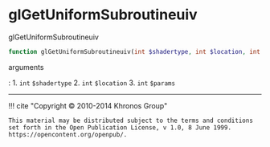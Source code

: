 # glGetUniformSubroutineuiv
glGetUniformSubroutineuiv

```php
function glGetUniformSubroutineuiv(int $shadertype, int $location, int &$params) : void
```

arguments

:    1. `int` `$shadertype` 
    2. `int` `$location` 
    3. `int` `$params` 

---
     

!!! cite "Copyright © 2010-2014 Khronos Group"

    This material may be distributed subject to the terms and conditions set forth in the Open Publication License, v 1.0, 8 June 1999. https://opencontent.org/openpub/.